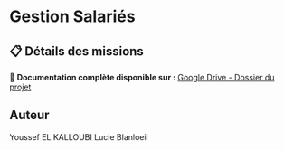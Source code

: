 # Gestion Salariés

## 📋 Détails des missions

📁 **Documentation complète disponible sur :** 
[Google Drive - Dossier du projet](https://drive.google.com/drive/folders/1QaNNibCn8T04nggezYY13l8sXpSrTA81)


## Auteur
Youssef EL KALLOUBI
Lucie Blanloeil
